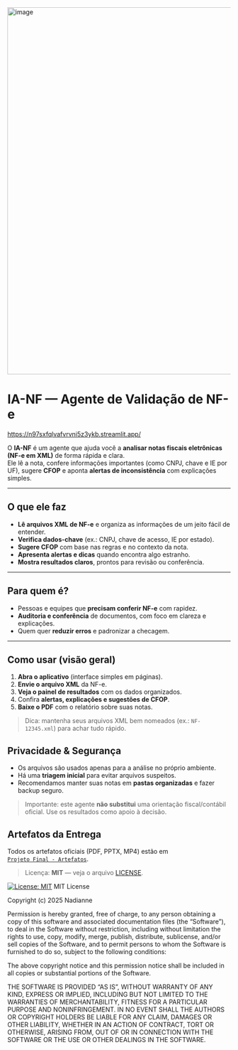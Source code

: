 <img width="1570" height="826" alt="image" src="https://github.com/user-attachments/assets/7572e69b-fb55-453f-b4c3-580a15b78577" />

# IA-NF — Agente de Validação de NF-e
https://n97sxfqlvafvrvni5z3ykb.streamlit.app/

O **IA-NF** é um agente que ajuda você a **analisar notas fiscais eletrônicas (NF-e em XML)** de forma rápida e clara.  
Ele lê a nota, confere informações importantes (como CNPJ, chave e IE por UF), sugere **CFOP** e aponta **alertas de inconsistência** com explicações simples.

---

## O que ele faz

- **Lê arquivos XML de NF-e** e organiza as informações de um jeito fácil de entender.
- **Verifica dados-chave** (ex.: CNPJ, chave de acesso, IE por estado).
- **Sugere CFOP** com base nas regras e no contexto da nota.
- **Apresenta alertas e dicas** quando encontra algo estranho.
- **Mostra resultados claros**, prontos para revisão ou conferência.

---

## Para quem é?

- Pessoas e equipes que **precisam conferir NF-e** com rapidez.
- **Auditoria e conferência** de documentos, com foco em clareza e explicações.
- Quem quer **reduzir erros** e padronizar a checagem.

---

## Como usar (visão geral)

1. **Abra o aplicativo** (interface simples em páginas).
2. **Envie o arquivo XML** da NF-e.
3. **Veja o painel de resultados** com os dados organizados.
4. Confira **alertas, explicações e sugestões de CFOP**.
5. **Baixe o PDF** com o relatório sobre suas notas.

> Dica: mantenha seus arquivos XML bem nomeados (ex.: `NF-12345.xml`) para achar tudo rápido.


## Privacidade & Segurança

- Os arquivos são usados apenas para a análise no próprio ambiente.
- Há uma **triagem inicial** para evitar arquivos suspeitos.
- Recomendamos manter suas notas em **pastas organizadas** e fazer backup seguro.

> Importante: este agente **não substitui** uma orientação fiscal/contábil oficial. Use os resultados como apoio à decisão.

## Artefatos da Entrega
Todos os artefatos oficiais (PDF, PPTX, MP4) estão em  
[`Projeto Final - Artefatos`](./Projeto%20Final%20-%20Artefatos/).

> Licença: **MIT** — veja o arquivo [LICENSE](./LICENSE).


[![License: MIT](https://img.shields.io/badge/License-MIT-yellow.svg)](./LICENSE)
MIT License

Copyright (c) 2025 Nadianne

Permission is hereby granted, free of charge, to any person obtaining a copy
of this software and associated documentation files (the “Software”), to deal
in the Software without restriction, including without limitation the rights
to use, copy, modify, merge, publish, distribute, sublicense, and/or sell
copies of the Software, and to permit persons to whom the Software is
furnished to do so, subject to the following conditions:

The above copyright notice and this permission notice shall be included in
all copies or substantial portions of the Software.

THE SOFTWARE IS PROVIDED “AS IS”, WITHOUT WARRANTY OF ANY KIND, EXPRESS OR
IMPLIED, INCLUDING BUT NOT LIMITED TO THE WARRANTIES OF MERCHANTABILITY,
FITNESS FOR A PARTICULAR PURPOSE AND NONINFRINGEMENT. IN NO EVENT SHALL THE
AUTHORS OR COPYRIGHT HOLDERS BE LIABLE FOR ANY CLAIM, DAMAGES OR OTHER
LIABILITY, WHETHER IN AN ACTION OF CONTRACT, TORT OR OTHERWISE, ARISING FROM,
OUT OF OR IN CONNECTION WITH THE SOFTWARE OR THE USE OR OTHER DEALINGS IN
THE SOFTWARE.
